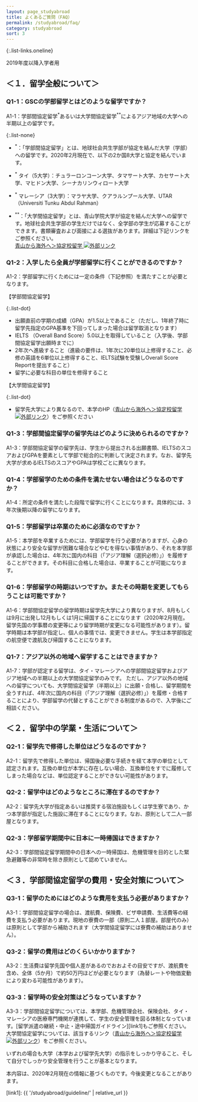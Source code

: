 ```yaml
---
layout: page_studyabroad
title: よくあるご質問（FAQ）
permalink: /studyabroad/faq/
category: studyabroad
sort: 3
---
```


{:.list-links.oneline}

2019年度以降入学者用

## ＜１．留学全般について＞
### Q1-1：GSCの学部留学とはどのような留学ですか？
A1-1：学部間協定留学<sup>*</sup>あるいは大学間協定留学<sup>**</sup>によるアジア地域の大学への半期以上の留学です。

 {:.list-none}
 - <sup>*</sup>：「学部間協定留学」とは、地球社会共生学部が協定を結んだ大学（学部）への留学です。2020年2月現在で、以下の2か国8大学と協定を結んでいます。
 
 - <sup>*</sup> タイ（5大学）：チュラーロンコーン大学、タマサート大学、カセサート大学、マヒドン大学、シーナカリンウィロート大学
 
 - <sup>*</sup> マレーシア（3大学）：マラヤ大学、クアラルンプール大学、UTAR（Universiti Tunku Abdul Rahman）
 
 - <sup>**</sup>：「大学間協定留学」とは、青山学院大学が協定を結んだ大学への留学です。地球社会共生学部の学生だけではなく、全学部の学生が応募することができます。書類審査および面接による選抜があります。詳細は下記リンクをご参照ください。  
 <a href="http://web.iec.aoyama.ac.jp/studyabroad/exchange" alt="青山から海外へ＞協定校留学" target="_blank">青山から海外へ＞協定校留学 <img src="{{ '/assets/images/icon_popup.gif' | relative_url }}" alt="外部リンク"></a>
 

### Q1-2：入学したら全員が学部留学に行くことができるのですか？
A1-2：学部留学に行くためには一定の条件（下記参照）を満たすことが必要となります。

 【学部間協定留学】
 
 {:.list-dot}
 - 出願直前の学期の成績（GPA）が1.5以上であること（ただし、1年終了時に留学先指定のGPA基準を下回ってしまった場合は留学取消となります）
 - IELTS （Overall Band Score）5.0以上を取得していること（入学後、学部間協定留学出願時までに）
 - 2年次へ進級すること（進級の要件は、1年次に20単位以上修得すること、必修の英語を6単位以上修得すること、IELTS試験を受験しOverall Score Reportを提出すること）
  - 留学に必要な科目の単位を修得すること
 
 【大学間協定留学】

 {:.list-dot}
  - 留学先大学により異なるので、本学のHP（<a href="http://web.iec.aoyama.ac.jp/studyabroad/exchange" alt="青山から海外へ＞協定校留学" target="_blank">青山から海外へ＞協定校留学 <img src="{{ '/assets/images/icon_popup.gif' | relative_url }}" alt="外部リンク"></a>）をご参照ください


### Q1-3：学部間協定留学の留学先はどのように決められるのですか？
A1-3：学部間協定留学の留学先は、学生から提出される出願書類、IELTSのスコアおよびGPAを要素として学部で総合的に判断して決定されます。なお、留学先大学が求めるIELTSのスコアやGPAは学校ごとに異なります。

### Q1-4：学部留学のための条件を満たせない場合はどうなるのですか？
A1-4：所定の条件を満たした段階で留学に行くことになります。具体的には、3年次後期以降の留学になります。

### Q1-5：学部留学は卒業のために必須なのですか？
A1-5：本学部を卒業するためには、学部留学を行う必要がありますが、心身の状態により安全な留学が困難な場合などやむを得ない事情があり、それを本学部が承認した場合は、4年次に国内の科目（「アジア理解（選択必修）」）を履修することができます。その科目に合格した場合は、卒業することが可能になります。

### Q1-6：学部留学の時期はいつですか。またその時期を変更してもらうことは可能ですか？
A1-6：学部間協定留学の留学時期は留学先大学により異なりますが、8月もしくは9月に出発し12月もしくは1月に帰国することになります（2020年2月現在。留学先国の学事暦の変更等により留学時期が変更になる可能性があります）。留学時期は本学部が指定し、個人の事情では、変更できません。学生は本学部指定の航空便で渡航及び帰国することになります。

### Q1-7：アジア以外の地域へ留学することはできますか？
A1-7：学部が認定する留学は、タイ・マレーシアへの学部間協定留学およびアジア地域への半期以上の大学間協定留学のみです。 ただし、アジア以外の地域への留学についても、大学間協定留学（半期以上）に出願・合格し、留学期間を全うすれば、4年次に国内の科目（「アジア理解（選択必修）」）を履修・合格することにより、学部留学の代替とすることができる制度があるので、入学後にご相談ください。

## ＜２．留学中の学業・生活について＞
### Q2-1：留学先で修得した単位はどうなるのですか？
A2-1：留学先で修得した単位は、帰国後必要な手続きを経て本学の単位として認定されます。互換の単位が本学に存在しない場合、互換単位をすでに履修してしまった場合などは、単位認定することができない可能性があります。

### Q2-2：留学中はどのようなところに滞在するのですか？
A2-2：留学先大学が指定あるいは推奨する宿泊施設もしくは学生寮であり、かつ本学部が指定した施設に滞在することになります。なお、原則として二人一部屋となります。

### Q2-3：学部留学期間中に日本に一時帰国はできますか？
A2-3：学部間協定留学期間中の日本への一時帰国は、危機管理を目的とした緊急避難等の非常時を除き原則として認めていません。

## ＜３．学部間協定留学の費用・安全対策について＞
### Q3-1：留学のためにはどのような費用を支払う必要がありますか？ 
A3-1：学部間協定留学の場合は、渡航費、保険費、ビザ申請費、生活費等の経費を支払う必要があります。現地の寮費の一部（原則二人１部屋。部屋代のみ）は原則として学部から補助されます（大学間協定留学には寮費の補助はありません）。

### Q3-2：留学の費用はどのくらいかかりますか？
A3-2：生活費は留学先国や個人差があるのでおおよその目安ですが、渡航費を含め、全体（5か月）で約50万円ほどが必要となります（為替レートや物価変動により変わる可能性があります）。

### Q3-3：留学時の安全対策はどうなっていますか？
A3-3：学部間協定留学については、本学部、危機管理会社、保険会社、タイ・マレーシアの医療専門機関が連携して、学生の安全管理を図る体制となっています。[留学派遣の継続・中止・途中帰国ガイドライン][link1]もご参照ください。  
大学間協定留学については、該当するリンク（<a href="http://web.iec.aoyama.ac.jp/studyabroad/safety" alt="青山から海外へ＞協定校留学" target="_blank">青山から海外へ＞協定校留学 <img src="{{ '/assets/images/icon_popup.gif' | relative_url }}" alt="外部リンク"></a>）をご参照ください。


いずれの場合も大学（本学および留学先大学）の指示をしっかり守ること、そして自分でしっかり安全管理を行うことが基本となります。

本内容は、2020年2月現在の情報に基づくものです。今後変更となることがあります。

[link1]: {{ '/studyabroad/guideline/' | relative_url }}
